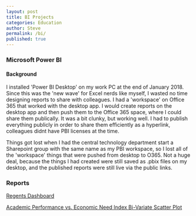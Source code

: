 ```yaml
---
layout: post
title: BI Projects
categories: Education 
author: Steve
permalink: /bi/
published: true
---
```

### Microsoft Power BI
#### Background 
I installed 'Power BI Desktop' on my work PC at the end of January 2018. Since this was the 'new wave' for Excel nerds like myself, I wasted no time designing reports to share with colleagues. I had a 'workspace' on Office 365 that worked with the desktop app. I would create reports on the desktop app and then push them to the Office 365 space, where I could share them publically. It was a bit clunky, but working well. I had to publish everything publicly in order to share them efficiently as a hyperlink, colleagues didnt have PBI licenses at the time. 

Things got lost when I had the central technology department start a Sharepoint group with the same name as my PBI workspace, so I lost all of the 'workspace' things that were pushed from desktop to O365. Not a huge deal, because the things I had created were still saved as .pbix files on my desktop, and the published reports were still live via the public links. 

### Reports 
[Regents Dashboard](https://app.powerbi.com/view?r=eyJrIjoiZmE4YmM3YWQtMjg2NC00YTVjLThhNTItYWNlYzA2MzcwOGIwIiwidCI6IjE4NDkyY2I3LWVmNDUtNDU2MS04NTcxLTBjNDJlNWY3YWMwNyIsImMiOjN9)

[Academic Performance vs. Economic Need Index Bi-Variate Scatter Plot](https://app.powerbi.com/view?r=eyJrIjoiZjM5YTVmZTEtYzEyMi00Y2YzLTg0M2UtY2ZlNWEwNTlhYzhkIiwidCI6IjE4NDkyY2I3LWVmNDUtNDU2MS04NTcxLTBjNDJlNWY3YWMwNyIsImMiOjN9)
